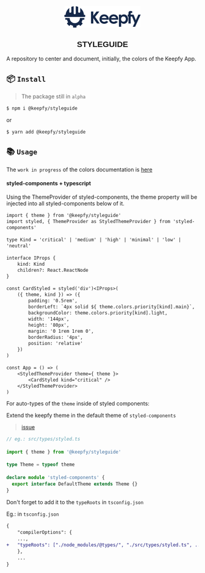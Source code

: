 <div align="center">
    <img
        src="https://raw.githubusercontent.com/keepfy/styleguide/master/.storybook/assets/logo.png"
        width="200"
        alt="KEEPFY"
	/>
    <h2 style='font-family: sans-serif;'> STYLEGUIDE </h2>
</div>

A repository to center and document, initially, the colors of the Keepfy App.

## :package: `Install` 

> The package still in `alpha`

```sh
$ npm i @keepfy/styleguide
```
or

```sh
$ yarn add @keepfy/styleguide
```

## :books: `Usage`

The `work in progress` of the colors documentation is [here](https://keepfy-styleguide.now.sh/)

#### styled-components + typescript

Using the ThemeProvider of styled-components, the theme property will be injected into all styled-components below of it.

```tsx
import { theme } from '@keepfy/styleguide'
import styled, { ThemeProvider as StyledThemeProvider } from 'styled-components'

type Kind = 'critical' | 'medium' | 'high' | 'minimal' | 'low' | 'neutral'

interface IProps {
    kind: Kind
    children?: React.ReactNode
}

const CardStyled = styled('div')<IProps>(
    ({ theme, kind }) => ({
        padding: '0.5rem',
        borderLeft: `4px solid ${ theme.colors.priority[kind].main}`,
        backgroundColor: theme.colors.priority[kind].light,
        width: '144px',
        height: '80px',
        margin: '0 1rem 1rem 0',
        borderRadius: '4px',
        position: 'relative'
    })
)

const App = () => (
    <StyledThemeProvider theme={ theme }>
        <CardStyled kind="critical" />
    </StyledThemeProvider>
)
```

For auto-types of the `theme` inside of styled components:

Extend the keepfy theme in the default theme of `styled-components`

> [issue](https://github.com/styled-components/styled-components-website/issues/447)

```typescript
// eg.: src/types/styled.ts

import { theme } from '@keepfy/styleguide'

type Theme = typeof theme

declare module 'styled-components' {
  export interface DefaultTheme extends Theme {}
}
```

Don't forget to add it to the `typeRoots` in `tsconfig.json`

Eg.: in `tsconfig.json`

```diff
{
    "compilerOptions": {
	...,
+	"typeRoots": ["./node_modules/@types/", "./src/types/styled.ts", ...]
    },
    ...
}

